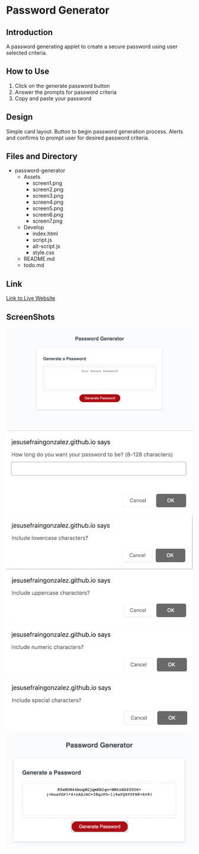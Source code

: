 # Password Generator

## Introduction
A password generating applet to create a secure password using user selected criteria.

## How to Use
1. Click on the generate password button
2. Answer the prompts for password criteria
3. Copy and paste your password

## Design
Simple card layout. Button to begin password generation process. Alerts and confirms to prompt user for desired password criteria. 

## Files and Directory
* password-generator
    * Assets
        * screen1.png
        * screen2.png
        * screen3.png
        * screen4.png
        * screen5.png
        * screen6.png
        * screen7.png
    * Develop
        * index.html
        * script.js
        * alt-script.js
        * style.css
    * README.md
    * todo.md

## Link
[Link to Live Website](https://jesusefraingonzalez.github.io/password-generator)

## ScreenShots
![Password Generator](Assets/screen1.png)
![Length Checker](Assets/screen2.png)
![Confirm Lowercase](Assets/screen3.png)
![Confirm Uppercase](Assets/screen4.png)
![Confrim Numeric](Assets/screen5.png)
![Confirm Special](Assets/screen6.png)
![Produced Password](Assets/screen7.png)

